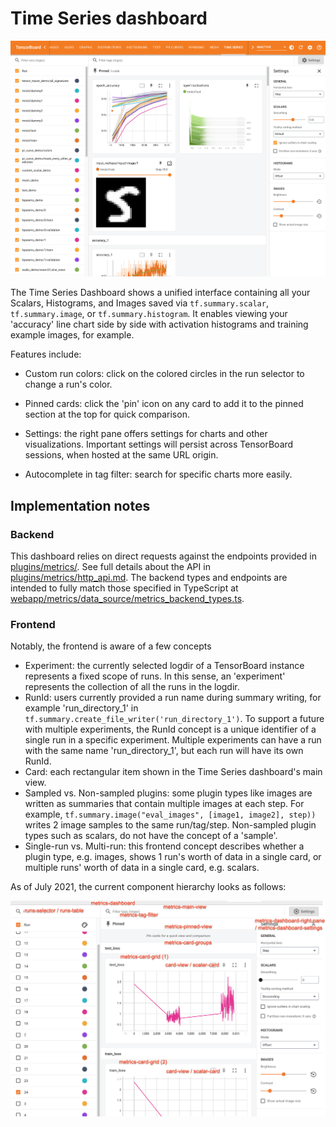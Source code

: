 # Time Series dashboard

![Time Series UI](./images/timeseries_ui.png)

The Time Series Dashboard shows a unified interface containing all your Scalars,
Histograms, and Images saved via `tf.summary.scalar`, `tf.summary.image`, or
`tf.summary.histogram`. It enables viewing your 'accuracy' line chart side by
side with activation histograms and training example images, for example.

Features include:

* Custom run colors: click on the colored circles in the run selector to change
a run's color.

* Pinned cards: click the 'pin' icon on any card to add it to the pinned section
at the top for quick comparison.

* Settings: the right pane offers settings for charts and other visualizations.
Important settings will persist across TensorBoard sessions, when hosted at the
same URL origin.

* Autocomplete in tag filter: search for specific charts more easily.

## Implementation notes

### Backend

This dashboard relies on direct requests against the endpoints provided in
[plugins/metrics/](https://github.com/tensorflow/tensorboard/blob/449273b7c3124283c0837a2caa2f887b1dc6235f/tensorboard/plugins/metrics/). See full details about the API in [plugins/metrics/http_api.md](https://github.com/tensorflow/tensorboard/blob/449273b7c3124283c0837a2caa2f887b1dc6235f/tensorboard/plugins/metrics/http_api.md). The backend types and endpoints are intended to fully match those
specified in TypeScript at [webapp/metrics/data_source/metrics_backend_types.ts](https://github.com/tensorflow/tensorboard/blob/449273b7c3124283c0837a2caa2f887b1dc6235f/tensorboard/webapp/metrics/data_source/metrics_backend_types.ts).

### Frontend

Notably, the frontend is aware of a few concepts

* Experiment: the currently selected logdir of a TensorBoard instance represents a fixed scope of runs. In this sense, an 'experiment' represents the collection of all the runs in the logdir.
* RunId: users currently provided a run name during summary writing, for example 'run_directory_1' in `tf.summary.create_file_writer('run_directory_1')`. To support a future with multiple experiments, the RunId concept is a unique identifier of a single run in a specific experiment. Multiple experiments can have a run with the same name 'run_directory_1', but each run will have its own RunId.
* Card: each rectangular item shown in the Time Series dashboard's main view.
* Sampled vs. Non-sampled plugins: some plugin types like images are written as summaries that contain multiple images at each step. For example, `tf.summary.image("eval_images", [image1, image2], step))` writes 2 image samples to the same run/tag/step. Non-sampled plugin types such as scalars, do not have the concept of a 'sample'.
* Single-run vs. Multi-run: this frontend concept describes whether a plugin type, e.g. images, shows 1 run's worth of data in a single card, or multiple runs' worth of data in a single card, e.g. scalars.

As of July 2021, the current component hierarchy looks as follows:

![Frontend Component Hierarchy](./images/timeseries_frontend_component_hierarchy.png)
